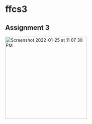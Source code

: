 # ffcs3
## Assignment 3
<img width="263" alt="Screenshot 2022-01-25 at 11 07 30 PM" src="https://user-images.githubusercontent.com/72445242/151029551-13e608cc-9475-4692-84e3-6bd6fa5bd3b8.png">
